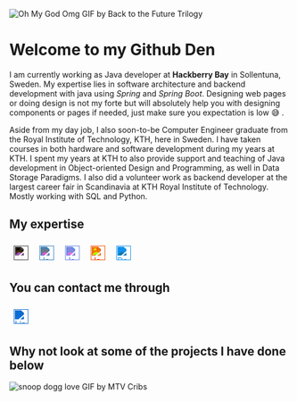 <!--- Source to turn HEX to svg-color https://codepen.io/sosuke/pen/Pjoqqp --->
![Oh My God Omg GIF by Back to the Future Trilogy](https://media.giphy.com/media/naiba7cRbSjgrzJ9wa/giphy.gif)

# Welcome to my Github Den
I am currently working as Java developer at **Hackberry Bay** in Sollentuna, Sweden. 
My expertise lies in software architecture and backend development with java using *Spring* and *Spring Boot*. 
Designing web pages or doing design is not my forte but will absolutely help you with designing components or pages if needed, just make sure you expectation is low :sweat_smile: .

Aside from my day job, I also soon-to-be Computer Engineer graduate from the Royal Institute of Technology, KTH, here in Sweden. 
I have taken courses in both hardware and software development during my years at KTH. 
I spent my years at KTH to also provide support and teaching of Java development in Object-oriented Design and Programming, as well in Data Storage Paradigms.
I also did a volunteer work as backend developer at the largest career fair in Scandinavia at KTH Royal Institute of Technology.
Mostly working with SQL and Python.

## My expertise
<div class="row">
<img alt="Java" width="26px" src="https://simpleicons.org/icons/openjdk.svg" style="margin: 8px; filter: invert(100%) contrast(100%);"/>
<img alt="Java" width="26px" src="https://simpleicons.org/icons/python.svg" style="margin: 8px; filter: invert(47%) sepia(5%) saturate(6125%) hue-rotate(166deg) brightness(87%) contrast(86%);"/>
<img alt="Java" width="26px" src="https://simpleicons.org/icons/postgresql.svg" style="margin: 8px; filter: invert(39%) sepia(34%) saturate(2332%) hue-rotate(202deg) brightness(92%) contrast(92%);"/>
<img alt="Java" width="26px" src="https://simpleicons.org/icons/oracle.svg" style="margin: 8px; filter: invert(16%) sepia(71%) saturate(7296%) hue-rotate(12deg) brightness(95%) contrast(129%);"/>
<img alt="Docker" width="26px" src="https://simpleicons.org/icons/docker.svg" style="margin: 8px; filter: invert(53%) sepia(26%) saturate(6608%) hue-rotate(183deg) brightness(98%) contrast(89%);"/>
</div>


## You can contact me through
<a href="https://www.linkedin.com/in/arifjehdaoh/"  target="_blank" rel="noopener noreferrer">
<img alt="LinkedIn" width="26px" style="margin: 8px; filter: invert(40%) sepia(95%) saturate(7211%) hue-rotate(200deg) brightness(92%) contrast(92%);" src="https://simpleicons.org/icons/linkedin.svg"/>
</a>


## Why not look at some of the projects I have done below
![snoop dogg love GIF by MTV Cribs](https://media.giphy.com/media/WUxWYXqk9wSQqbqk2m/giphy.gif)
